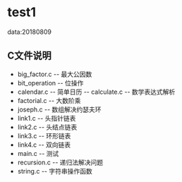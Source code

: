# test1
data:20180809

## C文件说明
 - big_factor.c
 -- 最大公因数
 - bit_operation
 -- 位操作 
 - calendar.c
 -- 简单日历
 -- calculate.c
 -- 数学表达式解析
 - factorial.c
 -- 大数阶乘
 - joseph.c
 -- 数组解决约瑟夫环
 - link1.c
 -- 头指针链表
 - link2.c
 -- 头结点链表
 - link3.c
 -- 环形链表
 - link4.c
 -- 双向链表
 - main.c
 -- 测试
 - recursion.c
 -- 递归法解决问题
 - string.c
 -- 字符串操作函数
